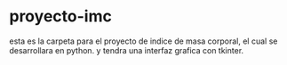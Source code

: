 # proyecto-imc
esta es la carpeta para el proyecto de indice de masa corporal, el cual se desarrollara 
en python.
y tendra una interfaz grafica con tkinter.